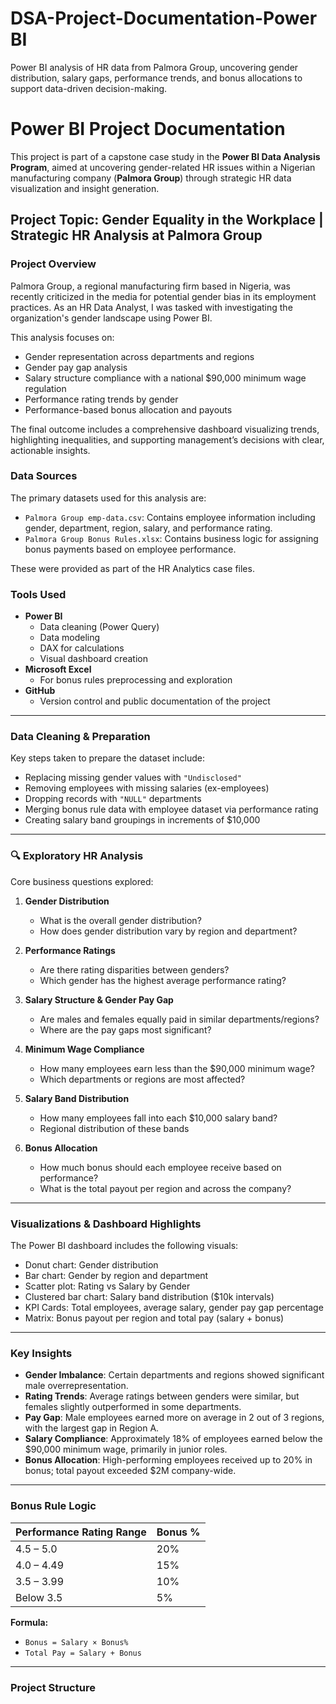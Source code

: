 # DSA-Project-Documentation-Power BI

Power BI analysis of HR data from Palmora Group, uncovering gender distribution, salary gaps, performance trends, and bonus allocations to support data-driven decision-making.

#  Power BI Project Documentation

This project is part of a capstone case study in the **Power BI Data Analysis Program**, aimed at uncovering gender-related HR issues within a Nigerian manufacturing company (**Palmora Group**) through strategic HR data visualization and insight generation.

## Project Topic: Gender Equality in the Workplace | Strategic HR Analysis at Palmora Group

### Project Overview

Palmora Group, a regional manufacturing firm based in Nigeria, was recently criticized in the media for potential gender bias in its employment practices. As an HR Data Analyst, I was tasked with investigating the organization's gender landscape using Power BI.

This analysis focuses on:
- Gender representation across departments and regions
- Gender pay gap analysis
- Salary structure compliance with a national $90,000 minimum wage regulation
- Performance rating trends by gender
- Performance-based bonus allocation and payouts

The final outcome includes a comprehensive dashboard visualizing trends, highlighting inequalities, and supporting management’s decisions with clear, actionable insights.

###  Data Sources

The primary datasets used for this analysis are:

- `Palmora Group emp-data.csv`: Contains employee information including gender, department, region, salary, and performance rating.
- `Palmora Group Bonus Rules.xlsx`: Contains business logic for assigning bonus payments based on employee performance.

These were provided as part of the HR Analytics case files.

###  Tools Used

- **Power BI**
  - Data cleaning (Power Query)
  - Data modeling
  - DAX for calculations
  - Visual dashboard creation
- **Microsoft Excel**
  - For bonus rules preprocessing and exploration
- **GitHub**
  - Version control and public documentation of the project

---

###  Data Cleaning & Preparation

Key steps taken to prepare the dataset include:

- Replacing missing gender values with `"Undisclosed"`
- Removing employees with missing salaries (ex-employees)
- Dropping records with `"NULL"` departments
- Merging bonus rule data with employee dataset via performance rating
- Creating salary band groupings in increments of $10,000

---

### 🔍 Exploratory HR Analysis

Core business questions explored:

1. **Gender Distribution**
   - What is the overall gender distribution?
   - How does gender distribution vary by region and department?

2. **Performance Ratings**
   - Are there rating disparities between genders?
   - Which gender has the highest average performance rating?

3. **Salary Structure & Gender Pay Gap**
   - Are males and females equally paid in similar departments/regions?
   - Where are the pay gaps most significant?

4. **Minimum Wage Compliance**
   - How many employees earn less than the $90,000 minimum wage?
   - Which departments or regions are most affected?

5. **Salary Band Distribution**
   - How many employees fall into each $10,000 salary band?
   - Regional distribution of these bands

6. **Bonus Allocation**
   - How much bonus should each employee receive based on performance?
   - What is the total payout per region and across the company?

---

###  Visualizations & Dashboard Highlights

The Power BI dashboard includes the following visuals:

- Donut chart: Gender distribution
- Bar chart: Gender by region and department
- Scatter plot: Rating vs Salary by Gender
- Clustered bar chart: Salary band distribution ($10k intervals)
- KPI Cards: Total employees, average salary, gender pay gap percentage
- Matrix: Bonus payout per region and total pay (salary + bonus)

---

###  Key Insights

- **Gender Imbalance**: Certain departments and regions showed significant male overrepresentation.
- **Rating Trends**: Average ratings between genders were similar, but females slightly outperformed in some departments.
- **Pay Gap**: Male employees earned more on average in 2 out of 3 regions, with the largest gap in Region A.
- **Salary Compliance**: Approximately 18% of employees earned below the $90,000 minimum wage, primarily in junior roles.
- **Bonus Allocation**: High-performing employees received up to 20% in bonus; total payout exceeded $2M company-wide.

---

###  Bonus Rule Logic

| Performance Rating Range | Bonus % |
|--------------------------|---------|
| 4.5 – 5.0                | 20%     |
| 4.0 – 4.49               | 15%     |
| 3.5 – 3.99               | 10%     |
| Below 3.5                | 5%      |

**Formula:**
- `Bonus = Salary × Bonus%`
- `Total Pay = Salary + Bonus`

---

### Project Structure
